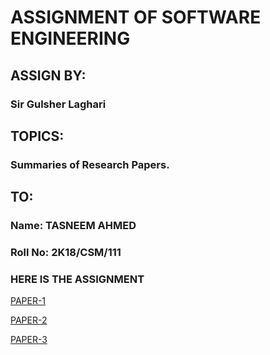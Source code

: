 

# ASSIGNMENT OF SOFTWARE ENGINEERING
## ASSIGN BY:
### Sir Gulsher Laghari

## TOPICS:
### Summaries of Research Papers.

## TO:
### Name: TASNEEM AHMED
### Roll No: 2K18/CSM/111

### **HERE IS THE ASSIGNMENT**

[PAPER-1](./PAPER-1/readm.md "click to here see a paper")

[PAPER-2](./PAPER-2/reade.md "click here to see paper")

[PAPER-3](./PAPER-3/readme.md "click here to see paper")